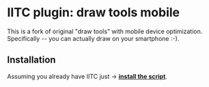 # IITC plugin: draw tools mobile

This is a fork of original "draw tools" with mobile device optimization.
Specifically -- you can actually draw on your smartphone :-).

Installation
------------

Assuming you already have IITC just → **[install the script](https://github.com/daviszerro/iitc-plugin-draw-tools-mobile/raw/master/draw-tools-mobile.user.js)**.
